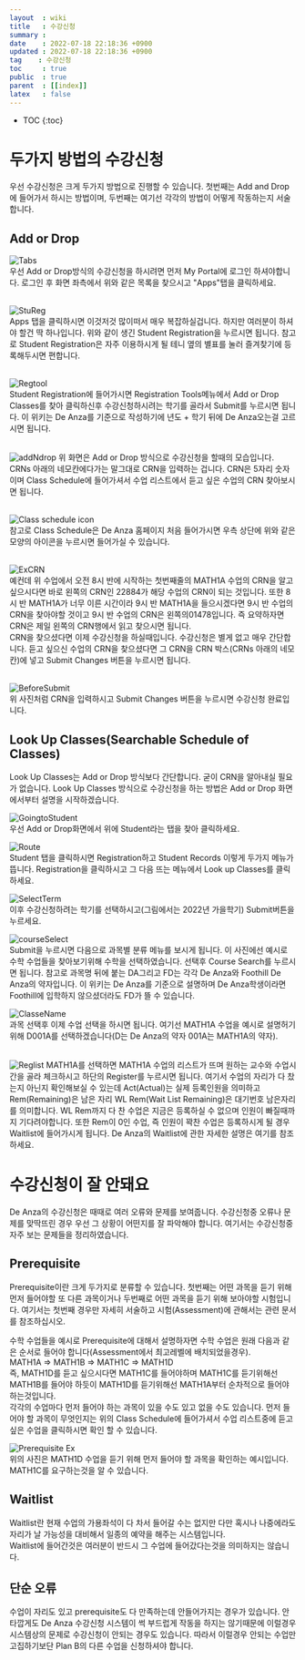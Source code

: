 ```yaml
---
layout  : wiki
title   : 수강신청
summary : 
date    : 2022-07-18 22:18:36 +0900
updated : 2022-07-18 22:18:36 +0900
tag    : 수강신청
toc     : true
public  : true
parent  : [[index]]
latex   : false
---
```

* TOC
{:toc}

# 두가지 방법의 수강신청
우선 수강신청은 크게 두가지 방법으로 진행할 수 있습니다. 첫번째는 Add and Drop에 들어가서 하시는 방법이며, 두번째는  여기선 각각의 방법이 어떻게 작동하는지 서술합니다.  


## Add or Drop
![Tabs](https://user-images.githubusercontent.com/108209464/180726719-bfb638d7-66b7-4d5d-97f2-b1f27a01fb6d.PNG)  
우선 Add or Drop방식의 수강신청을 하시려면 먼저 My Portal에 로그인 하셔야합니다. 로그인 후 화면 좌측에서 위와 같은 목록을 찾으시고 "Apps"탭을 클릭하세요.  
<br/>  

![StuReg](https://user-images.githubusercontent.com/108209464/180726828-65d713a2-509d-4f45-884f-9e8e42c6e70a.PNG)  
Apps 탭을 클릭하시면 이것저것 많이떠서 매우 복잡하실겁니다. 하지만 여러분이 하셔야 할건 딱 하나입니다. 위와 같이 생긴 Student Registration을 누르시면 됩니다. 참고로 Student Registration은 자주 이용하시게 될 테니 옆의 별표를 눌러 즐겨찾기에 등록해두시면 편합니다.  
<br/>  

![Regtool](https://user-images.githubusercontent.com/108209464/180726880-56db3d6a-0d45-4478-96e3-4bbb4294c043.PNG)  
Student Registration에 들어가시면 Registration Tools메뉴에서 Add or Drop Classes를 찾아 클릭하신후 수강신청하시려는 학기를 골라서 Submit를 누르시면 됩니다. 이 위키는 De Anza를 기준으로 작성하기에 년도 + 학기 뒤에 De Anza오는걸 고르시면 됩니다.  
<br/>

![addNdrop](https://user-images.githubusercontent.com/108209464/179709555-16e0bdf8-2a4c-4ff5-bbc3-a45b3438a184.PNG)
위 화면은 Add or Drop 방식으로 수강신청을 할때의 모습입니다. CRNs 아래의 네모칸에다가는 말그대로 CRN을 입력하는 겁니다. CRN은 5자리 숫자이며 Class Schedule에 들어가셔서 수업 리스트에서 듣고 싶은 수업의 CRN 찾아보시면 됩니다.  
<br/>

![Class schedule icon](https://user-images.githubusercontent.com/108209464/180726988-88eb490d-af97-4cff-8e36-785f5fe773d8.PNG)  
참고로 Class Schedule은 De Anza 홈페이지 처음 들어가시면 우측 상단에 위와 같은 모양의 아이콘을 누르시면 들어가실 수 있습니다.   
<br/>

![ExCRN](https://user-images.githubusercontent.com/108209464/180727078-a4bf7b73-6ad3-4152-a762-635208019c65.PNG)  
예컨데 위 수업에서 오전 8시 반에 시작하는 첫번째줄의 MATH1A 수업의 CRN을 알고 싶으시다면 바로 왼쪽의 CRN인 22884가 해당 수업의 CRN이 되는 것입니다. 또한 8시 반 MATH1A가 너무 이른 시간이라 9시 반 MATH1A을 들으시겠다면 9시 반 수업의 CRN을 찾아야할 것이고 9시 반 수업의 CRN은 왼쪽의01478입니다. 즉 요약하자면 CRN은 제일 왼쪽의 CRN행에서 읽고 찾으시면 됩니다.  
CRN을 찾으셨다면 이제 수강신청을 하실때입니다. 수강신청은 별게 없고 매우 간단합니다. 듣고 싶으신 수업의 CRN을 찾으셨다면 그 CRN을 CRN 박스(CRNs 아래의 네모칸)에 넣고 Submit Changes 버튼을 누르시면 됩니다.  
<br/>

![BeforeSubmit](https://user-images.githubusercontent.com/108209464/180727136-e9aea9e0-2278-4afe-9d45-4c764bf8c747.PNG)  
위 사진처럼 CRN을 입력하시고 Submit Changes 버튼을 누르시면 수강신청 완료입니다.



## Look Up Classes(Searchable Schedule of Classes)
Look Up Classes는 Add or Drop 방식보다 간단합니다. 굳이 CRN을 알아내실 필요가 없습니다. Look Up Classes 방식으로 수강신청을 하는 방법은 Add or Drop 화면에서부터 설명을 시작하겠습니다.  

![GoingtoStudent](https://user-images.githubusercontent.com/108209464/180727233-5f087652-e1b1-4329-bbe2-2d5a528b17a8.PNG)  
우선 Add or Drop화면에서 위에 Student라는 탭을 찾아 클릭하세요.  

![Route](https://user-images.githubusercontent.com/108209464/180733983-7ccbc158-ed79-41ca-a1bc-e3bf10248e55.PNG)  
Student 탭을 클릭하시면 Registration하고 Student Records 이렇게 두가지 메뉴가 뜹니다. Registration을 클릭하시고 그 다음 뜨는 메뉴에서 Look up Classes를 클릭하세요.  

![SelectTerm](https://user-images.githubusercontent.com/108209464/180734452-197a0fee-922b-490f-ab19-82c841f749b7.PNG)  
이후 수강신청하려는 학기를 선택하시고(그림에서는 2022년 가을학기) Submit버튼을 누르세요.  

![courseSelect](https://user-images.githubusercontent.com/108209464/180735078-11ba7207-328f-4d19-8109-682a2349e3a4.PNG)  
Submit을 누르시면 다음으로 과목별 분류 메뉴를 보시게 됩니다. 이 사진에선 예시로 수학 수업들을 찾아보기위해 수학을 선택하였습니다. 선택후 Course Search를 누르시면 됩니다. 참고로 과목명 뒤에 붙는 DA그리고 FD는 각각 De Anza와 Foothill De Anza의 약자입니다. 이 위키는 De Anza를 기준으로 설명하며 De Anza학생이라면 Foothill에 입학하지 않으셨더라도 FD가 뜰 수 있습니다.  

![ClasseName](https://user-images.githubusercontent.com/108209464/180735978-6000befd-91ee-4c8a-9859-66dc4fa7dbe9.PNG)  
과목 선택후 이제 수업 선택을 하시면 됩니다. 여기선 MATH1A 수업을 예시로 설명허기 위해 D001A를 선택하겠습니다(D는 De Anza의 약자 001A는 MATH1A의 약자).  
<br/>

![Reglist](https://user-images.githubusercontent.com/108209464/180736846-b0f9147c-215d-4f5d-8c65-7b57aded07fd.PNG)
MATH1A를 선택하면 MATH1A 수업의 리스트가 뜨며 원하는 교수와 수업시간을 골라 체크하시고 하단의 Register를 누르시면 됩니다. 여기서 수업의 자리가 다 찼는지 아닌지 확인해보실 수 있는데 Act(Actual)는 실제 등록인원을 의미하고 Rem(Remaining)은 남은 자리 WL Rem(Wait List Remaining)은 대기번호 남은자리를 의미합니다. WL Rem까지 다 찬 수업은 지금은 등록하실 수 없으며 인원이 빠질때까지 기다려야합니다. 또한 Rem이 0인 수업, 즉 인원이 꽉찬 수업은 등록하시게 될 경우 Waitlist에 들어가시게 됩니다. De Anza의 Waitlist에 관한 자세한 설명은 여기를 참조하세요.

# 수강신청이 잘 안돼요
De Anza의 수강신청은 때때로 여러 오류와 문제를 보여줍니다. 수강신청중 오류나 문제를 맞딱뜨린 경우 우선 그 상황이 어떤지를 잘 파악해야 합니다. 여기서는 수강신청중 자주 보는 문제들을 정리하였습니다.

## Prerequisite
Prerequisite이란 크게 두가지로 분류할 수 있습니다. 첫번째는 어떤 과목을 듣기 위해 먼저 들어야할 또 다른 과목이거나 두번째로 어떤 과목을 듣기 위해 보아야할 시험입니다.
여기서는 첫번째 경우만 자세히 서술하고 시험(Assessment)에 관해서는 관련 문서를 참조하십시오.  

수학 수업들을 예시로 Prerequisite에 대해서 설명하자면 수학 수업은 원래 다음과 같은 순서로 들어야 합니다(Assessment에서 최고레벨에 배치되었을경우).  
MATH1A => MATH1B => MATH1C => MATH1D  
즉, MATH1D를 듣고 싶으시다면 MATH1C를 들어야하며 MATH1C를 듣기위해선 MATH1B를 들어야 하듯이 MATH1D를 듣기위해선 MATH1A부터 순차적으로 들어야 하는것입니다.  
각각의 수업마다 먼저 들어야 하는 과목이 있을 수도 있고 없을 수도 있습니다. 먼저 들어야 할 과목이 무엇인지는 위의 Class Schedule에 들어가셔서 수업 리스트중에 듣고 싶은 수업을 클릭하시면 확인 할 수 있습니다.  

![Prerequisite Ex](https://user-images.githubusercontent.com/108209464/180748553-5c572fb4-e834-43f7-afcb-0b26dd9eec6a.PNG)  
위의 사진은 MATH1D 수업을 듣기 위해 먼저 들어야 할 과목을 확인하는 예시입니다. MATH1C를 요구하는것을 알 수 있습니다.  

## Waitlist
Waitlist란 현재 수업의 가용좌석이 다 차서 들어갈 수는 없지만 다만 혹시나 나중에라도 자리가 날 가능성을 대비해서 일종의 예약을 해주는 시스템입니다.  
Waitlist에 들어간것은 여러분이 반드시 그 수업에 들어갔다는것을 의미하지는 않습니다.  

## 단순 오류
수업이 자리도 있고 prerequisite도 다 만족하는데 안들어가지는 경우가 있습니다. 안타깝게도 De Anza 수강신청 시스템이 썩 부드럽게 작동을 하지는 않기때문에 이럴경우 시스템상의 문제로 수강신청이 안되는 경우도 있습니다. 따라서 이럴경우 안되는 수업만 고집하기보단 Plan B의 다른 수업을 신청하셔야 합니다.


